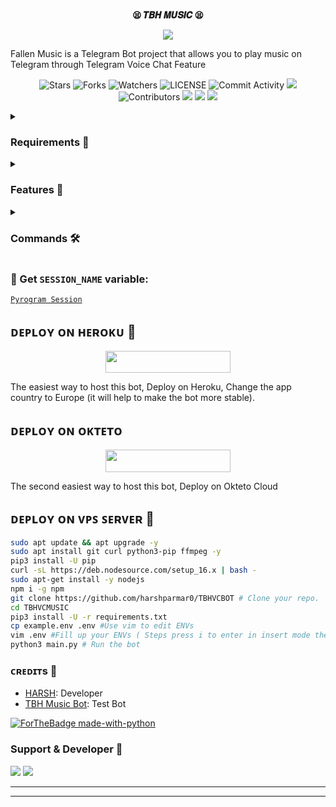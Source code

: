 <p align="center">
    <br><b>😫 𝑻𝑩𝑯 𝑴𝑼𝑺𝑰𝑪 😫</b><br>
</p>
<p align="center"><a href="https://t.me/SCHOOL_WALLI_MASTII"><img src="https://telegra.ph/file/4d83f2e52df49e973e18d.jpg"></a></p>

Fallen Music is a Telegram Bot project that allows you to play music on Telegram through Telegram Voice Chat Feature</b><br>

<p align="center">
    <img src="https://img.shields.io/github/stars/harshparmar0/TBHVCBOT?style=for-the-badge" alt="Stars">
    <img src="https://img.shields.io/github/forks/harshparmar0/TBHVCBOT?style=for-the-badge" alt="Forks">
    <img src="https://img.shields.io/github/watchers/harshparmar0/TBHVCBOT?style=for-the-badge" alt="Watchers">
    <img src="https://img.shields.io/github/license/harshparmar0/TBHVCBOT?style=for-the-badge" alt="LICENSE">
    <img src="https://img.shields.io/github/commit-activity/w/harshparmar0/TBHVCBOT=for-the-badge" alt="Commit Activity">
    <a href="https://github.com/harshparmar0/TBHIVCBOT/commits/harshparmar0"> <img src="https://img.shields.io/github/last-commit/harshparmar0/TBHVCBOT?color=blue&logo=github&logoColor=green&style=for-the-badge" /></a>
    <img src="https://img.shields.io/github/contributors/harshparmar0/TBHVCBOT?style=for-the-badge" alt="Contributors">
    <a href="https://github.com/harshparmar0/TBHVCBOT/issues"> <img src="https://img.shields.io/github/issues/harshparmar0/TBHVCBOT?color=blueviolet&logo=github&logoColor=green&style=for-the-badge" /></a>
    <a href="https://github.com/harshparmar0/TBHVCBOT"> <img src="https://img.shields.io/github/repo-size/harshparmar0/TBHVCBOT?color=orange&logo=github&logoColor=green&style=for-the-badge" /></a>
    <a href="https://pypi.org/project/Pyrogram/"> <img src="https://img.shields.io/pypi/v/pyrogram?color=yellow&label=pyrogram&logo=python&logoColor=green&style=for-the-badge" /></a>
</p>

<details>
<summary><h3> Requirements 📝</h3></summary>

- FFmpeg
- NodeJS [nodesource.com](https://nodesource.com/)
- Python 3.7 or higher
- [PyTgCalls](https://github.com/pytgcalls/pytgcalls)
</details>

<details>
<summary><h3> Features 🔮</h3></summary>

- Yt-dL Fix
- Updated Plug-in
- Super Fast Bot
- No Lag Hang
- Fast Download Song From Server
- Program Updated
- Smooth Player
</details>

<details>
<summary><h3> Commands 🛠</h3></summary> 

- `/play <song name>` - play song you requested
- `/song <song name>` - download songs you want quickly
- `/ping` - Bot Online or Offine

#### Admins Only 👷‍♂️
- `/pause` - pause song play
- `/resume` - resume song play
- `/skip` - play next song
- `/end` - stop music play
</details>

### 🧪 Get `SESSION_NAME` variable:

[``Pyrogram Session``](https://telegram.me/StringFatherBot)

## ᴅᴇᴩʟᴏʏ ᴏɴ ʜᴇʀᴏᴋᴜ 🚀

<p align="center"><a href="https://heroku.com/deploy?template=https://github.com/luckybro9211/TBHVCBOT"> <img src="https://img.shields.io/badge/Deploy%20To%20Heroku-black?style=for-the-badge&logo=heroku" width="200" height="35.45"/></a></p>
The easiest way to host this bot, Deploy on Heroku, Change the app country to Europe (it will help to make the bot more stable).

## ᴅᴇᴩʟᴏʏ ᴏɴ ᴏᴋᴛᴇᴛᴏ

<p align="center"><a href="https://cloud.okteto.com/deploy?repository=https://github.com/harshparmar0/TBHVCBOT"><img src="https://img.shields.io/badge/Deploy%20To%20Okteto-informational?style=for-the-badge&logo=Okteto" width="200" height="35.45"/></a></p>
The second easiest way to host this bot, Deploy on Okteto Cloud

## ᴅᴇᴘʟᴏʏ ᴏɴ ᴠᴘꜱ ꜱᴇʀᴠᴇʀ 📡

```sh
sudo apt update && apt upgrade -y
sudo apt install git curl python3-pip ffmpeg -y
pip3 install -U pip
curl -sL https://deb.nodesource.com/setup_16.x | bash -
sudo apt-get install -y nodejs
npm i -g npm
git clone https://github.com/harshparmar0/TBHVCBOT # Clone your repo.
cd TBHVCMUSIC
pip3 install -U -r requirements.txt
cp example.env .env #Use vim to edit ENVs
vim .env #Fill up your ENVs ( Steps press i to enter in insert mode then edit the file. Press Esc to exit the editing mode then type :wq! and press Enter key to save the file.)
python3 main.py # Run the bot
```

### ᴄʀᴇᴅɪᴛs 💖
- [HARSH](https://github.com/harshparmar0): Developer
- [TBH Music Bot](https://telegram.me/TBH_MUSIC_BOT): Test Bot

[![ForTheBadge made-with-python](http://ForTheBadge.com/images/badges/made-with-python.svg)](https://www.python.org/)

### Support & Developer 🎑
<a href="https://telegram.me/SCHOOL_WALLI_MASTII"><img src="https://img.shields.io/badge/-Support%20Group-blue.svg?style=for-the-badge&logo=Telegram"></a>
<a href="https://telegram.me/anonymous_was_bot"><img src="https://img.shields.io/badge/%20Developer-blue.svg?style=for-the-badge&logo=Telegram"></a>

------------------------------------------------
-------------------------------------------------

